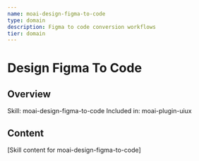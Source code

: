 ```yaml
---
name: moai-design-figma-to-code
type: domain
description: Figma to code conversion workflows
tier: domain
---
```


# Design Figma To Code

## Overview
Skill: moai-design-figma-to-code
Included in: moai-plugin-uiux

## Content
[Skill content for moai-design-figma-to-code]
